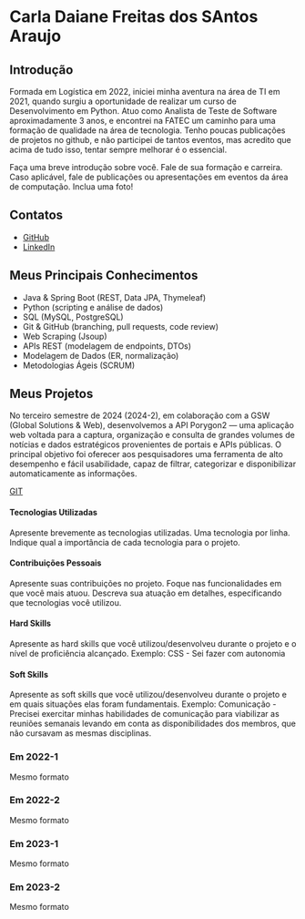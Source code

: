 
# Carla Daiane Freitas dos SAntos Araujo

## Introdução

Formada em Logística em 2022, iniciei minha aventura na área de TI em 2021, quando surgiu a oportunidade de realizar um curso de Desenvolvimento em Python. Atuo como Analista de Teste de Software aproximadamente 3 anos, e encontrei na FATEC um caminho para uma formação de qualidade na área de tecnologia.
Tenho poucas publicações de projetos no github, e não participei de tantos eventos, mas acredito que acima de tudo isso, tentar sempre melhorar é o essencial.

Faça uma breve introdução sobre você. Fale de sua formação e carreira. Caso aplicável, fale de publicações ou apresentações em eventos da área de computação. Inclua uma foto!

## Contatos
* [GitHub](https://github.com/carladaiane)
* [LinkedIn](https://www.linkedin.com)

## Meus Principais Conhecimentos
- Java & Spring Boot (REST, Data JPA, Thymeleaf)
- Python (scripting e análise de dados)
- SQL (MySQL, PostgreSQL)
- Git & GitHub (branching, pull requests, code review)
- Web Scraping (Jsoup)
- APIs REST (modelagem de endpoints, DTOs)
- Modelagem de Dados (ER, normalização)
- Metodologias Ágeis (SCRUM)

## Meus Projetos

No terceiro semestre de 2024 (2024-2), em colaboração com a GSW (Global Solutions & Web), desenvolvemos a API Porygon2 — uma aplicação web voltada para a captura, organização e consulta de grandes volumes de notícias e dados estratégicos provenientes de portais e APIs públicas. O principal objetivo foi oferecer aos pesquisadores uma ferramenta de alto desempenho e fácil usabilidade, capaz de filtrar, categorizar e disponibilizar automaticamente as informações.


[GIT](https://www.git.com)

#### Tecnologias Utilizadas
Apresente brevemente as tecnologias utilizadas. Uma tecnologia por linha. Indique qual a importância de cada tecnologia para o projeto.

#### Contribuições Pessoais
Apresente suas contribuições no projeto. Foque nas funcionalidades em que você mais atuou. Descreva sua atuação em detalhes, especificando que tecnologias você utilizou.

#### Hard Skills
Apresente as hard skills que você utilizou/desenvolveu durante o projeto e o nível de proficiência alcançado. Exemplo: CSS - Sei fazer com autonomia

#### Soft Skills
Apresente as soft skills que você utilizou/desenvolveu durante o projeto e em quais situações elas foram fundamentais. Exemplo: Comunicação - Precisei exercitar minhas habilidades de comunicação para viabilizar as reuniões semanais levando em conta as disponibilidades dos membros, que não cursavam as mesmas disciplinas.

### Em 2022-1
Mesmo formato

### Em 2022-2
Mesmo formato

### Em 2023-1
Mesmo formato

### Em 2023-2
Mesmo formato





